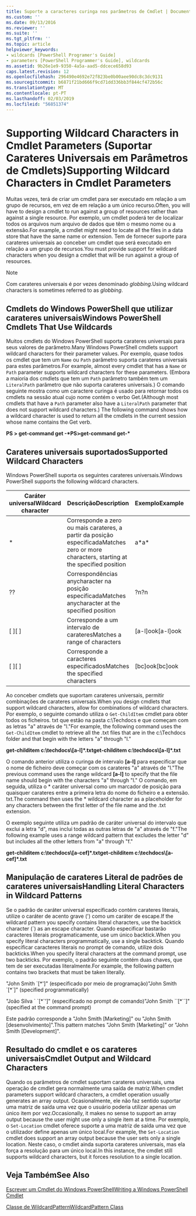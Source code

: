 ```yaml
---
title: Suporte a caracteres curinga nos parâmetros de Cmdlet | Documentos da Microsoft
ms.custom: ''
ms.date: 09/13/2016
ms.reviewer: ''
ms.suite: ''
ms.tgt_pltfrm: ''
ms.topic: article
helpviewer_keywords:
- wildcards [PowerShell Programer's Guide]
- parameters [PowerShell Programmer's Guide], wildcards
ms.assetid: 9b26e1e9-9350-4a5a-aad5-ddcece658d93
caps.latest.revision: 12
ms.openlocfilehash: 296490e4692e72f823be0b00aee90dc8c3dc9131
ms.sourcegitcommit: b6871f21bd666f9cd71dd336bb3f844cf472b56c
ms.translationtype: MT
ms.contentlocale: pt-PT
ms.lasthandoff: 02/03/2019
ms.locfileid: "56851374"
---
```

# <a name="supporting-wildcard-characters-in-cmdlet-parameters"></a><span data-ttu-id="413e2-102">Supporting Wildcard Characters in Cmdlet Parameters (Suportar Carateres Universais em Parâmetros de Cmdlets)</span><span class="sxs-lookup"><span data-stu-id="413e2-102">Supporting Wildcard Characters in Cmdlet Parameters</span></span>

<span data-ttu-id="413e2-103">Muitas vezes, terá de criar um cmdlet para ser executado em relação a um grupo de recursos, em vez de em relação a um único recurso.</span><span class="sxs-lookup"><span data-stu-id="413e2-103">Often, you will have to design a cmdlet to run against a group of resources rather than against a single resource.</span></span> <span data-ttu-id="413e2-104">Por exemplo, um cmdlet poderá ter de localizar todos os arquivos num arquivo de dados que têm o mesmo nome ou a extensão.</span><span class="sxs-lookup"><span data-stu-id="413e2-104">For example, a cmdlet might need to locate all the files in a data store that have the same name or extension.</span></span> <span data-ttu-id="413e2-105">Tem de fornecer suporte para carateres universais ao conceber um cmdlet que será executado em relação a um grupo de recursos.</span><span class="sxs-lookup"><span data-stu-id="413e2-105">You must provide support for wildcard characters when you design a cmdlet that will be run against a group of resources.</span></span>

> [!NOTE]
> <span data-ttu-id="413e2-106">Com carateres universais é por vezes denominado *globbing*.</span><span class="sxs-lookup"><span data-stu-id="413e2-106">Using wildcard characters is sometimes referred to as *globbing*.</span></span>

## <a name="windows-powershell-cmdlets-that-use-wildcards"></a><span data-ttu-id="413e2-107">Cmdlets do Windows PowerShell que utilizar carateres universais</span><span class="sxs-lookup"><span data-stu-id="413e2-107">Windows PowerShell Cmdlets That Use Wildcards</span></span>

 <span data-ttu-id="413e2-108">Muitos cmdlets do Windows PowerShell suporta carateres universais para seus valores de parâmetro.</span><span class="sxs-lookup"><span data-stu-id="413e2-108">Many Windows PowerShell cmdlets support wildcard characters for their parameter values.</span></span> <span data-ttu-id="413e2-109">Por exemplo, quase todos os cmdlet que tem um `Name` ou `Path` parâmetro suporta carateres universais para estes parâmetros.</span><span class="sxs-lookup"><span data-stu-id="413e2-109">For example, almost every cmdlet that has a `Name` or `Path` parameter supports wildcard characters for these parameters.</span></span> <span data-ttu-id="413e2-110">(Embora a maioria dos cmdlets que tem um `Path` parâmetro também tem um `LiteralPath` parâmetro que não suporta carateres universais.) O comando seguinte mostra como um caractere curinga é usado para retornar todos os cmdlets na sessão atual cujo nome contém o verbo Get.</span><span class="sxs-lookup"><span data-stu-id="413e2-110">(Although most cmdlets that have a `Path` parameter also have a `LiteralPath` parameter that does not support wildcard characters.) The following command shows how a wildcard character is used to return all the cmdlets in the current session whose name contains the Get verb.</span></span>

 <span data-ttu-id="413e2-111">**PS > get-command get -\***</span><span class="sxs-lookup"><span data-stu-id="413e2-111">**PS>get-command get-\***</span></span>

## <a name="supported-wildcard-characters"></a><span data-ttu-id="413e2-112">Carateres universais suportados</span><span class="sxs-lookup"><span data-stu-id="413e2-112">Supported Wildcard Characters</span></span>

<span data-ttu-id="413e2-113">Windows PowerShell suporta os seguintes carateres universais.</span><span class="sxs-lookup"><span data-stu-id="413e2-113">Windows PowerShell supports the following wildcard characters.</span></span>

|<span data-ttu-id="413e2-114">Caráter universal</span><span class="sxs-lookup"><span data-stu-id="413e2-114">Wildcard character</span></span>|<span data-ttu-id="413e2-115">Descrição</span><span class="sxs-lookup"><span data-stu-id="413e2-115">Description</span></span>|<span data-ttu-id="413e2-116">Exemplo</span><span class="sxs-lookup"><span data-stu-id="413e2-116">Example</span></span>|<span data-ttu-id="413e2-117">Correspondências</span><span class="sxs-lookup"><span data-stu-id="413e2-117">Matches</span></span>|<span data-ttu-id="413e2-118">Não corresponde</span><span class="sxs-lookup"><span data-stu-id="413e2-118">Does not match</span></span>|
|------------------------|-----------------|-------------|-------------|--------------------|
|*|<span data-ttu-id="413e2-119">Corresponde a zero ou mais carateres, a partir da posição especificada</span><span class="sxs-lookup"><span data-stu-id="413e2-119">Matches zero or more characters, starting at the specified position</span></span>|<span data-ttu-id="413e2-120">a\*</span><span class="sxs-lookup"><span data-stu-id="413e2-120">a\*</span></span>|<span data-ttu-id="413e2-121">Um, ag, Apple</span><span class="sxs-lookup"><span data-stu-id="413e2-121">A, ag, Apple</span></span>||
|<span data-ttu-id="413e2-122">?</span><span class="sxs-lookup"><span data-stu-id="413e2-122">?</span></span>|<span data-ttu-id="413e2-123">Correspondências anycharacter na posição especificada</span><span class="sxs-lookup"><span data-stu-id="413e2-123">Matches anycharacter at the specified position</span></span>|<span data-ttu-id="413e2-124">?n</span><span class="sxs-lookup"><span data-stu-id="413e2-124">?n</span></span>|<span data-ttu-id="413e2-125">Um, em, no</span><span class="sxs-lookup"><span data-stu-id="413e2-125">An, in, on</span></span>|<span data-ttu-id="413e2-126">ran</span><span class="sxs-lookup"><span data-stu-id="413e2-126">ran</span></span>|
|<span data-ttu-id="413e2-127">[ ]</span><span class="sxs-lookup"><span data-stu-id="413e2-127">[ ]</span></span>|<span data-ttu-id="413e2-128">Corresponde a um intervalo de carateres</span><span class="sxs-lookup"><span data-stu-id="413e2-128">Matches a range of characters</span></span>|<span data-ttu-id="413e2-129">[a-l]ook</span><span class="sxs-lookup"><span data-stu-id="413e2-129">[a-l]ook</span></span>|<span data-ttu-id="413e2-130">livro, cook, vista de olhos</span><span class="sxs-lookup"><span data-stu-id="413e2-130">book, cook, look</span></span>|<span data-ttu-id="413e2-131">demorou</span><span class="sxs-lookup"><span data-stu-id="413e2-131">took</span></span>|
|<span data-ttu-id="413e2-132">[ ]</span><span class="sxs-lookup"><span data-stu-id="413e2-132">[ ]</span></span>|<span data-ttu-id="413e2-133">Corresponde a caracteres especificados</span><span class="sxs-lookup"><span data-stu-id="413e2-133">Matches the specified characters</span></span>|<span data-ttu-id="413e2-134">[bc]ook</span><span class="sxs-lookup"><span data-stu-id="413e2-134">[bc]ook</span></span>|<span data-ttu-id="413e2-135">livro, cook</span><span class="sxs-lookup"><span data-stu-id="413e2-135">book, cook</span></span>|<span data-ttu-id="413e2-136">Vista de olhos</span><span class="sxs-lookup"><span data-stu-id="413e2-136">look</span></span>|

<span data-ttu-id="413e2-137">Ao conceber cmdlets que suportam carateres universais, permitir combinações de carateres universais.</span><span class="sxs-lookup"><span data-stu-id="413e2-137">When you design cmdlets that support wildcard characters, allow for combinations of wildcard characters.</span></span> <span data-ttu-id="413e2-138">Por exemplo, o seguinte comando utiliza o `Get-ChildItem` cmdlet para obter todos os ficheiros. txt que estão na pasta c:\Techdocs e que começam com as letras "a" através de "l."</span><span class="sxs-lookup"><span data-stu-id="413e2-138">For example, the following command uses the `Get-ChildItem` cmdlet to retrieve all the .txt files that are in the c:\Techdocs folder and that begin with the letters "a" through "l."</span></span>

<span data-ttu-id="413e2-139">**get-childitem c:\techdocs\\[a-l]\*.txt**</span><span class="sxs-lookup"><span data-stu-id="413e2-139">**get-childitem c:\techdocs\\[a-l]\*.txt**</span></span>

<span data-ttu-id="413e2-140">O comando anterior utiliza o curinga de intervalo **[a-l]** para especificar que o nome de ficheiro deve começar com os carateres "a" através de "l."</span><span class="sxs-lookup"><span data-stu-id="413e2-140">The previous command uses the range wildcard **[a-l]** to specify that the file name should begin with the characters "a" through "l."</span></span> <span data-ttu-id="413e2-141">O comando, em seguida, utiliza o \* caráter universal como um marcador de posição para quaisquer carateres entre a primeira letra do nome do ficheiro e a extensão. txt.</span><span class="sxs-lookup"><span data-stu-id="413e2-141">The command then uses the \* wildcard character as a placeholder for any characters between the first letter of the file name and the .txt extension.</span></span>

<span data-ttu-id="413e2-142">O exemplo seguinte utiliza um padrão de caráter universal do intervalo que exclui a letra "d", mas inclui todas as outras letras de "a" através de "f."</span><span class="sxs-lookup"><span data-stu-id="413e2-142">The following example uses a range wildcard pattern that excludes the letter "d" but includes all the other letters from "a" through "f."</span></span>

<span data-ttu-id="413e2-143">**get-childitem c:\techdocs\\[a-cef]\*.txt**</span><span class="sxs-lookup"><span data-stu-id="413e2-143">**get-childitem c:\techdocs\\[a-cef]\*.txt**</span></span>

## <a name="handling-literal-characters-in-wildcard-patterns"></a><span data-ttu-id="413e2-144">Manipulação de carateres Literal de padrões de carateres universais</span><span class="sxs-lookup"><span data-stu-id="413e2-144">Handling Literal Characters in Wildcard Patterns</span></span>

<span data-ttu-id="413e2-145">Se o padrão de caráter universal especificado contém carateres literais, utilize o caráter de acento grave (') como um caráter de escape.</span><span class="sxs-lookup"><span data-stu-id="413e2-145">If the wildcard pattern you specify contains literal characters, use the backtick character (\`) as an escape character.</span></span> <span data-ttu-id="413e2-146">Quando especificar bastarão caracteres literais programaticamente, use um único backtick.</span><span class="sxs-lookup"><span data-stu-id="413e2-146">When you specify literal characters programmatically, use a single backtick.</span></span> <span data-ttu-id="413e2-147">Quando especificar caracteres literais no prompt de comando, utilize dois backticks.</span><span class="sxs-lookup"><span data-stu-id="413e2-147">When you specify literal characters at the command prompt, use two backticks.</span></span> <span data-ttu-id="413e2-148">Por exemplo, o padrão seguinte contém duas chaves, que tem de ser executadas literalmente.</span><span class="sxs-lookup"><span data-stu-id="413e2-148">For example, the following pattern contains two brackets that must be taken literally.</span></span>

<span data-ttu-id="413e2-149">"John Smith \`[\*']" (especificado por meio de programação)</span><span class="sxs-lookup"><span data-stu-id="413e2-149">"John Smith \`[\*\`]" (specified programmatically)</span></span>

<span data-ttu-id="413e2-150">"João Silva \` \`[\*\`']" (especificado no prompt de comando)</span><span class="sxs-lookup"><span data-stu-id="413e2-150">"John Smith \`\`[\*\`\`]"  (specified at the command prompt)</span></span>

<span data-ttu-id="413e2-151">Este padrão corresponde a "John Smith [Marketing]" ou "John Smith [desenvolvimento]".</span><span class="sxs-lookup"><span data-stu-id="413e2-151">This pattern matches "John Smith [Marketing]" or "John Smith [Development]".</span></span>

## <a name="cmdlet-output-and-wildcard-characters"></a><span data-ttu-id="413e2-152">Resultado do cmdlet e os carateres universais</span><span class="sxs-lookup"><span data-stu-id="413e2-152">Cmdlet Output and Wildcard Characters</span></span>

<span data-ttu-id="413e2-153">Quando os parâmetros de cmdlet suportam carateres universais, uma operação de cmdlet gera normalmente uma saída de matriz.</span><span class="sxs-lookup"><span data-stu-id="413e2-153">When cmdlet parameters support wildcard characters, a cmdlet operation usually generates an array output.</span></span> <span data-ttu-id="413e2-154">Ocasionalmente, ele não faz sentido suportar uma matriz de saída uma vez que o usuário poderia utilizar apenas um único item por vez.</span><span class="sxs-lookup"><span data-stu-id="413e2-154">Occasionally, it makes no sense to support an array output because the user might use only a single item at a time.</span></span> <span data-ttu-id="413e2-155">Por exemplo, o `Set-Location` cmdlet oferece suporte a uma matriz de saída uma vez que o utilizador define apenas um único local.</span><span class="sxs-lookup"><span data-stu-id="413e2-155">For example, the `Set-Location` cmdlet does support an array output because the user sets only a single location.</span></span> <span data-ttu-id="413e2-156">Neste caso, o cmdlet ainda suporta carateres universais, mas ela força a resolução para um único local.</span><span class="sxs-lookup"><span data-stu-id="413e2-156">In this instance, the cmdlet still supports wildcard characters, but it forces resolution to a single location.</span></span>

## <a name="see-also"></a><span data-ttu-id="413e2-157">Veja Também</span><span class="sxs-lookup"><span data-stu-id="413e2-157">See Also</span></span>

[<span data-ttu-id="413e2-158">Escrever um Cmdlet do Windows PowerShell</span><span class="sxs-lookup"><span data-stu-id="413e2-158">Writing a Windows PowerShell Cmdlet</span></span>](./writing-a-windows-powershell-cmdlet.md)

[<span data-ttu-id="413e2-159">Classe de WildcardPattern</span><span class="sxs-lookup"><span data-stu-id="413e2-159">WildcardPattern Class</span></span>](/dotnet/api/system.management.automation.wildcardpattern)
